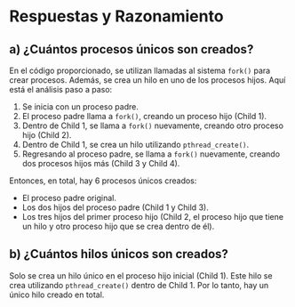 # Respuestas y Razonamiento

## a) ¿Cuántos procesos únicos son creados?

En el código proporcionado, se utilizan llamadas al sistema `fork()` para crear procesos. Además, se crea un hilo en uno de los procesos hijos. Aquí está el análisis paso a paso:

1. Se inicia con un proceso padre.
2. El proceso padre llama a `fork()`, creando un proceso hijo (Child 1).
3. Dentro de Child 1, se llama a `fork()` nuevamente, creando otro proceso hijo (Child 2).
4. Dentro de Child 1, se crea un hilo utilizando `pthread_create()`.
5. Regresando al proceso padre, se llama a `fork()` nuevamente, creando dos procesos hijos más (Child 3 y Child 4).

Entonces, en total, hay 6 procesos únicos creados:
- El proceso padre original.
- Los dos hijos del proceso padre (Child 1 y Child 3).
- Los tres hijos del primer proceso hijo (Child 2, el proceso hijo que tiene un hilo y otro proceso hijo que se crea dentro de él).

## b) ¿Cuántos hilos únicos son creados?

Solo se crea un hilo único en el proceso hijo inicial (Child 1). Este hilo se crea utilizando `pthread_create()` dentro de Child 1. Por lo tanto, hay un único hilo creado en total.

